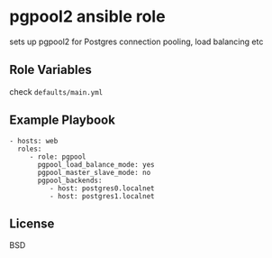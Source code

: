 pgpool2 ansible role
====================

sets up pgpool2 for Postgres connection pooling, load balancing etc


Role Variables
--------------

check `defaults/main.yml`

Example Playbook
----------------

    - hosts: web
      roles:
         - role: pgpool
           pgpool_load_balance_mode: yes
           pgpool_master_slave_mode: no
           pgpool_backends:
              - host: postgres0.localnet
              - host: postgres1.localnet


License
-------

BSD
